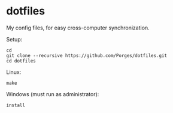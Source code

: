dotfiles
========

My config files, for easy cross-computer synchronization.

Setup:

    cd
    git clone --recursive https://github.com/Porges/dotfiles.git
    cd dotfiles

Linux:    

    make
    
Windows (must run as administrator):

    install
